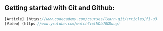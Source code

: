 ## Getting started with Git and Github:
```script.js
[Article] (https://www.codecademy.com/courses/learn-git/articles/f1-u3-git-setup)
[Video] (https://www.youtube.com/watch?v=tMDbJ0DDuug)
```